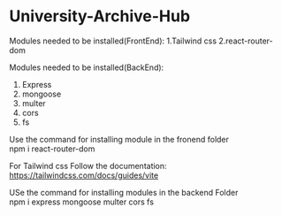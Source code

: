 # University-Archive-Hub

Modules needed to be installed(FrontEnd):
1.Tailwind css
2.react-router-dom

Modules needed to be installed(BackEnd):
1. Express
2. mongoose
3. multer
4. cors
5. fs


Use the command for installing module in the fronend folder
<br />
 npm i react-router-dom

  For Tailwind css Follow the documentation:
  https://tailwindcss.com/docs/guides/vite

USe the command for installing modules in the backend Folder
<br />
 npm i express mongoose multer cors fs
